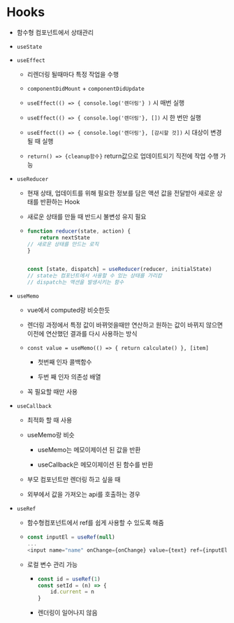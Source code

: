# Hooks

- 함수형 컴포넌트에서 상태관리



- `useState`

- `useEffect`
  
  - 리렌더링 될때마다 특정 작업을 수행
  
  - `componentDidMount` + `componentDidUpdate`
  
  - `useEffect(() => { console.log('렌더링'} )` 시 매번 실행
  
  - `useEffect(() => { console.log('렌더링'}, [])` 시 한 번만 실행
  
  - `useEffect(() => { console.log('렌더링'}, [감시할 것])` 시 대상이 변경될 때 실행
  
  - `return() => {cleanup함수}` return값으로 업데이트되기 직전에 작업 수행 가능

- `useReducer`
  
  - 현재 상태, 업데이트를 위해 필요한 정보를 담은 액션 값을 전달받아 새로운 상태를 반환하는 Hook
  
  - 새로운 상태를 만들 때 반드시 불변성 유지 필요
  
  - ```javascript
    function reducer(state, action) {
        return nextState
    // 새로운 상태를 만드는 로직
    }
    
    
    const [state, dispatch] = useReducer(reducer, initialState)
    // state는 컴포넌트에서 사용할 수 있는 상태를 가리캄
    // dispatch는 액션을 발생시키는 함수
    ```

- `useMemo`
  
  - vue에서 computed랑 비슷한듯
  
  - 렌더링 과정에서 특정 값이 바뀌엇을때만 연산하고 원하는 값이 바뀌지 않으면 이전에 연산했던 결과를 다시 사용하는 방식
  
  - `const value = useMemo(() => { return calculate() }, [item]`
    
    - 첫번째 인자 콜백함수
    
    - 두번 째 인자 의존성 배열
  
  - 꼭 필요할 때만 사용

- `useCallback`
  
  - 최적화 할 때 사용
  
  - useMemo랑 비슷
    
    - useMemo는 메모이제이션 된 값을 반환
    
    - useCallback은 메모이제이션 된 함수를 반환
  
  - 부모 컴포넌트만 렌더링 하고 싶을 때
  
  - 외부에서 값을 가져오는 api를 호출하는 경우

- `useRef`
  
  - 함수형컴포넌트에서 ref를 쉽게 사용할 수 있도록 해줌
  
  - ```javascript
    const inputEl = useRef(null)
    ...
    <input name="name" onChange={onChange} value={text} ref={inputEl}/>
    ```
  
  - 로컬 변수 관리 가능
    
    - ```javascript
      const id = useRef(1)
      const setId = (n) => {
          id.current = n
      }
      ```
    
    - 렌더링이 일어나지 않음
